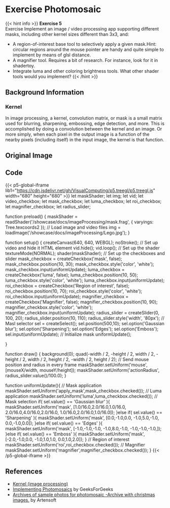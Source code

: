 # Exercise Photomosaic

{{< hint info >}}
**Exercise 5**  
Exercise
Implement an image / video processing app supporting different masks, including other kernel sizes different than 3x3, and:
* A region-of-interest base tool to selectively apply a given mask.Hint: circular regions around the mouse pointer are handy and quite simple to implement by means of glsl distance.
* A magnifier tool. Requires a bit of research. For instance, look for it in shadertoy.
* Integrate luma and other coloring brightness tools.
What other shader tools would you implement?
{{< /hint >}}

## Background Information

### Kernel

In image processing, a kernel, convolution matrix, or mask is a small matrix used for blurring, sharpening, embossing, edge detection, and more. This is accomplished by doing a convolution between the kernel and an image. Or more simply, when each pixel in the output image is a function of the nearby pixels (including itself) in the input image, the kernel is that function.

## Original Image

## Code

{{< p5-global-iframe lib1="https://cdn.jsdelivr.net/gh/VisualComputing/p5.treegl/p5.treegl.js" width="680" height="680" >}} 
let maskShader;
let img;
let vid;
let video_checkbox;
let mask_checkbox;
let luma_checkbox;
let roi_checkbox;
let magnifier_checkbox;
let radius_slider;

function preload() {
  maskShader = readShader('/showcase/docs/imageProcessing/mask.frag',
                        { varyings: Tree.texcoords2 });
  // Load image and video files
  img = loadImage('/showcase/docs/imageProcessing/Lego.jpg');
}

function setup() {
  createCanvas(640, 640, WEBGL);
  noStroke();
  // Set up video and hide it HTML element
  vid.hide();
  vid.loop();
  // Set up the shader
  textureMode(NORMAL);
  shader(maskShader);
  // Set up the checkboxes and slider
  mask_checkbox = createCheckbox('mask', false);
  mask_checkbox.position(10, 30);
  mask_checkbox.style('color', 'white');
  mask_checkbox.input(uniformUpdate);
  luma_checkbox = createCheckbox('luma', false);
  luma_checkbox.position(10, 50);
  luma_checkbox.style('color', 'white');
  luma_checkbox.input(uniformUpdate);
  roi_checkbox = createCheckbox('Region of interest', false);
  roi_checkbox.position(10, 70);
  roi_checkbox.style('color', 'white');
  roi_checkbox.input(uniformUpdate);
  magnifier_checkbox = createCheckbox('Magnifier', false);
  magnifier_checkbox.position(10, 90);
  magnifier_checkbox.style('color', 'white');
  magnifier_checkbox.input(uniformUpdate);
  radius_slider = createSlider(0, 100, 20);
  radius_slider.position(10, 110);
  radius_slider.style('width', '80px');
  // Masl selector
  sel = createSelect();
  sel.position(500,10);
  sel.option('Gaussian blur');
  sel.option('Sharpening');
  sel.option('Edges');
  sel.option('Emboss');
  sel.input(uniformUpdate);
  // Initialize mask
  uniformUpdate();
  
}

function draw() {
  background(0);
  quad(-width / 2, -height / 2, width / 2, -height / 2,
        width / 2, height / 2, -width / 2, height / 2);
  // Send mouse position and radius in every frame
  maskShader.setUniform('mouse', [mouseX/width, mouseY/height]);
  maskShader.setUniform('actionRadius', radius_slider.value()/100.0);
}

function uniformUpdate(){
  // Mask application
  maskShader.setUniform('apply_mask',mask_checkbox.checked());
  // Luma application
  maskShader.setUniform('luma',luma_checkbox.checked());
  // Mask selection
  if( sel.value() == 'Gaussian blur' ){
    maskShader.setUniform('mask', [1.0/16.0,2.0/16.0,1.0/16.0, 2.0/16.0,4.0/16.0,2.0/16.0, 1.0/16.0,2.0/16.0,1.0/16.0]);
  }else if( sel.value() == 'Sharpening' ){
    maskShader.setUniform('mask', [0.0,-1.0,0.0, -1.0,5.0,-1.0, 0.0,-1.0,0.0]);
  }else if( sel.value() == 'Edges' ){
    maskShader.setUniform('mask', [-1.0,-1.0,-1.0, -1.0,8.0,-1.0, -1.0,-1.0,-1.0,]);
  }else if( sel.value() == 'Emboss' ){
    maskShader.setUniform('mask', [-2.0,-1.0,0.0, -1.0,1.0,1.0, 0.0,1.0,2.0]);
  }
  // Region of interest
  maskShader.setUniform('roi',roi_checkbox.checked());
  // Magnifier
  maskShader.setUniform('magnifier',magnifier_checkbox.checked());
}
{{< /p5-global-iframe >}}

## References
* [Kernel (image processing)](https://en.wikipedia.org/wiki/Kernel_%28image_processing%29)
* [Implementing Photomosaics](https://www.geeksforgeeks.org/implementing-photomosaics/) by GeeksForGeeks
* [Archives of sample photos for photomosaic -Archive with christmas images.](https://www.artensoft.com/ArtensoftPhotoMosaicWizard/photobases.php) by Artensoft